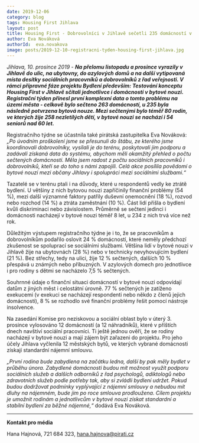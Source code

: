 ```yaml
---
date: 2019-12-06
category: blog
tags: Housing First Jihlava
layout: post
title: Housing First - Dobrovolníci v Jihlavě sečetli 235 domácností v bytové nouzi, 12 z nich získalo nové bydlení a šanci na nový začátek
author: Eva Nováková
authorId:  eva.novakova
image: posts/2019-12-10-registracni-tyden-housing-first-jihlava.jpg
---
```


*Jihlava, 10. prosince 2019* - ***Na přelomu listopadu a prosince vyrazily v Jihlavě do ulic, na ubytovny, do azylových domů a na další vytipovaná místa desítky sociálních pracovníků a dobrovolníků z řad veřejnosti. V rámci přípravné fáze projektu Bydlení především: Testování konceptu Housing First v Jihlavě sčítali jednotlivce i domácnosti v bytové nouzi. Registrační týden přinesl první komplexní data o tomto problému na území města - celkově bylo sečteno 263 domácností, u 235 byla následně potvrzena bytová nouze. Mezi sečtenými bylo téměř 80 rodin, ve kterých žije 258 nezletilých dětí, v bytové nouzi se nachází i 54 seniorů nad 60 let.*** 

Registračního týdne se účastnila také pirátská zastupitelka Eva Nováková: *„Po úvodním proškolení jsme se přesunuli do štábu, ze kterého jsme koordinovali dobrovolníky, vysílali je do terénu, poskytovali jim podporu a zadávali získaná data do systému, abychom měli okamžitý přehled o počtu sečtených domácností. Měla jsem radost z počtu sociálních pracovníků i dobrovolníků, kteří se do toho s námi zapojili. Celá akce posílila povědomí o bytové nouzi mezi občany Jihlavy i spolupráci mezi sociálními službami.“*

Tazatelé se v terénu ptali i na důvody, které u respondentů vedly ke ztrátě bydlení. U většiny z nich bytovou nouzi zapříčinily finanční problémy (54 %), mezi další významné faktory patřily duševní onemocnění (18 %), rozvod nebo rozchod (14 %) a ztráta zaměstnání (10 %). Část lidí přišla o bydlení kvůli diskriminaci nebo závislostem. Průměrně se sečtení jedinci i domácnosti nacházejí v bytové nouzi téměř 8 let, u 234 z nich trvá více než rok. 

Důležitým výstupem registračního týdne je i to, že se pracovníkům a dobrovolníkům podařilo oslovit 24 % domácností, které neměly předchozí zkušenost se spoluprací se sociálními službami. Většina lidí v bytové nouzi v Jihlavě žije na ubytovnách (28 %) nebo v technicky nevyhovujícím bydlení (21 %). Bez střechy, tedy na ulici, žije 12 % sečtených, dalších 10 % přespává u známých nebo příbuzných. V azylových domech pro jednotlivce i pro rodiny s dětmi se nacházelo 7,5 % sečtených.

Souhrnné údaje o finanční situaci domácností v bytové nouzi odpovídají datům z jiných měst i celostátní úrovně. 77 % sečtených je zatíženo exekucemi (v exekuci se nacházejí respondenti nebo někdo z členů jejich domácnosti), 8 % se rozhodlo své finanční problémy řešit pomocí nástroje insolvence. 

Na zasedání Komise pro neziskovou a sociální oblast bylo v úterý 3. prosince vylosováno 12 domácností (a 12 náhradníků), které v příštích dnech navštíví sociální pracovníci. Ti ještě jednou ověří, že se rodiny nacházejí v bytové nouzi a mají zájem být zařazeni do projektu. Pro jeho účely Jihlava vyčlenila 12 městských bytů, ve kterých vybrané domácnosti získají standardní nájemní smlouvu. 

*„První rodina bude zabydlena na začátku ledna, další by pak měly bydlet v průběhu února. Zabydlené domácnosti budou mít možnost využít podporu sociálních služeb a dalších odborníků z řad psychologů, adiktologů nebo zdravotních služeb podle potřeby tak, aby si zvládli bydlení udržet. Pokud budou dodržovat podmínky vyplývající z nájemní smlouvy a nebudou mít dluhy na nájemném, bude jim po roce smlouva prodloužena. Cílem projektu je umožnit rodinám a jednotlivcům v bytové nouzi získat standardní a stabilní bydlení za běžné nájemné,“* dodává Eva Nováková. 


---

**Kontakt pro média**

Hana Hajnová, 721 684 323, <hana.hajnova@pirati.cz>
